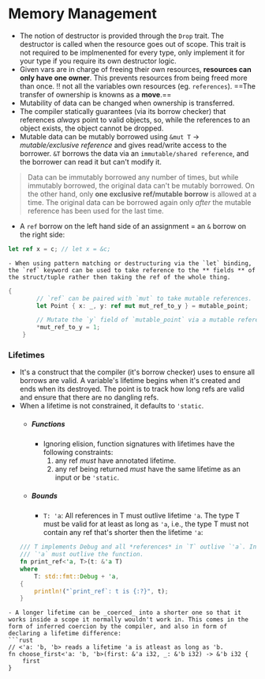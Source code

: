 # Memory Management

- The notion of destructor is provided through the `Drop` trait. The destructor is called when the resource goes out of scope. This trait is not required to be implmenented for every type, only implement it for your type if you require its own destructor logic.
- Given vars are in charge of freeing their own resources, **resources can only have one owner**. This prevents resources from being freed more than once.  !! not all the variables own resources (eg. `references`). ==The transfer of ownership is knowns as a __move__.==
- Mutability of data can be changed when ownership is transferred.
- The compiler statically guarantees (via its borrow checker) that references _always_ point to valid objects, so, while the references to an object exists, the object cannot be dropped.
- Mutable data can be mutably borrowed using `&mut T` -> _mutable/exclusive reference_ and gives read/write access to the borrower. `&T` borrows the data via an `immutable/shared reference`, and the borrower can read it but can't modify it.
> Data can be immutably borrowed any number of times, but while immutably borrowed, the original data can't be mutably borrowed. On the other hand, only __one exclusive ref/mutable borrow__ is allowed at a time. The original data can be borrowed again only _after_ the mutable reference has been used for the last time.

- A `ref` borrow on the left hand side of an assignment = an `&` borrow on the right side:
```rust
let ref x = c; // let x = &c;
```
	- When using pattern matching or destructuring via the `let` binding, the `ref` keyword can be used to take reference to the ** fields ** of the struct/tuple rather then taking the ref of the whole thing.
```rust
{
        // `ref` can be paired with `mut` to take mutable references.
        let Point { x: _, y: ref mut mut_ref_to_y } = mutable_point;

        // Mutate the `y` field of `mutable_point` via a mutable reference.
        *mut_ref_to_y = 1;
    }
```

### Lifetimes
- It's a construct that the compiler (it's borrow checker) uses to ensure all borrows are valid. A variable's lifetime begins when it's created and ends when its destroyed.  The point is to track how long refs are valid and ensure that there are no dangling refs.
- When a lifetime is not constrained, it defaults to `'static`.
	- ##### Functions
		- Ignoring elision, function signatures with lifetimes have the following constraints:
			1. any ref _must_ have annotated lifetime.
			2. any ref being returned _must_ have the same lifetime as an input or be `'static`.
	- ##### Bounds
		- `T: 'a`: All references in T must outlive lifetime `'a`.  The type T must be valid for at least as long as `'a`, i.e., the type T must not contain any ref that's shorter then the lifetime `'a`:
	```rust
	/// T implements Debug and all *references* in `T` outlive `'a`. In addition
	/// `'a` must outlive the function.
	fn print_ref<'a, T>(t: &'a T)
	where
	    T: std::fmt::Debug + 'a,
	{
	    println!("`print_ref`: t is {:?}", t);
	}

```
- A longer lifetime can be _coerced_ into a shorter one so that it works inside a scope it normally wouldn't work in. This comes in the form of inferred coercion by the compiler, and also in form of declaring a lifetime difference:
```rust
// <'a: 'b, 'b> reads a lifetime 'a is atleast as long as 'b.
fn choose_first<'a: 'b, 'b>(first: &'a i32, _: &'b i32) -> &'b i32 {
    first
}
```

